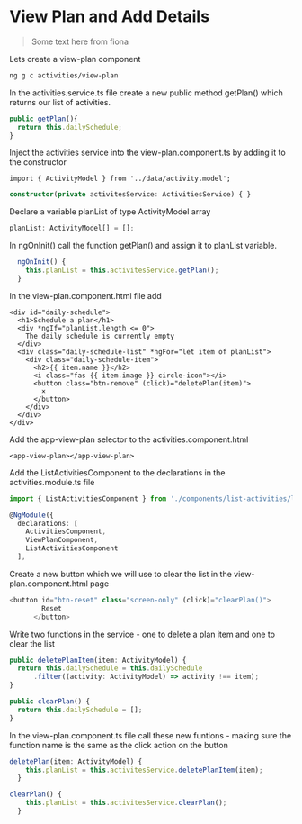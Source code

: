 # View Plan and Add Details

> Some text here from fiona

Lets create a view-plan component

```bash
ng g c activities/view-plan
```

In the activities.service.ts file create a new public method getPlan\(\) which returns our list of activities.

```typescript
public getPlan(){
  return this.dailySchedule;
}
```

Inject the activities service into the view-plan.component.ts by adding it to the constructor

```text
import { ActivityModel } from '../data/activity.model';
```

```typescript
constructor(private activitesService: ActivitiesService) { }
```

Declare a variable planList of type ActivityModel array

```typescript
planList: ActivityModel[] = [];
```

In ngOnInit\(\) call the function getPlan\(\) and assign it to planList variable.

```typescript
  ngOnInit() {
    this.planList = this.activitesService.getPlan();
  }
```

In the view-plan.component.html file add 

```markup
<div id="daily-schedule">
  <h1>Schedule a plan</h1>
  <div *ngIf="planList.length <= 0">
    The daily schedule is currently empty
  </div>
  <div class="daily-schedule-list" *ngFor="let item of planList">
    <div class="daily-schedule-item">
      <h2>{{ item.name }}</h2>
      <i class="fas {{ item.image }} circle-icon"></i>
      <button class="btn-remove" (click)="deletePlan(item)">
        ×
      </button>
    </div>
  </div>
</div>
```

Add the app-view-plan selector to the activities.component.html

```markup
<app-view-plan></app-view-plan>
```

Add the ListActivitiesComponent to the declarations in the activities.module.ts file

```typescript
import { ListActivitiesComponent } from './components/list-activities/list-activities.component';
```

```typescript
@NgModule({
  declarations: [
    ActivitiesComponent,
    ViewPlanComponent,
    ListActivitiesComponent
  ],
```

Create a new button which we will use to clear the list in the view-plan.component.html page

```typescript
<button id="btn-reset" class="screen-only" (click)="clearPlan()">
        Reset
      </button>
```

Write two functions in the service - one to delete a plan item and one to clear the list

```typescript
public deletePlanItem(item: ActivityModel) {
  return this.dailySchedule = this.dailySchedule
      .filter((activity: ActivityModel) => activity !== item);
}
```

```typescript
public clearPlan() {
  return this.dailySchedule = [];
}
```

In the view-plan.component.ts file call these new funtions - making sure the function name is the same as the click action on the button

```typescript
deletePlan(item: ActivityModel) {
    this.planList = this.activitesService.deletePlanItem(item);
  }
```

```typescript
clearPlan() {
    this.planList = this.activitesService.clearPlan();
  }
```

